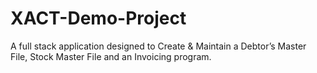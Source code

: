 # XACT-Demo-Project
A full stack application designed to Create &amp; Maintain a Debtor’s Master File, Stock Master File and an Invoicing program.
